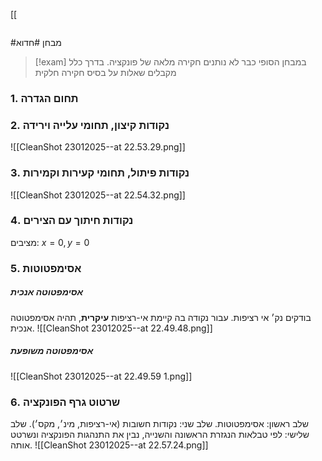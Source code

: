 [[
```table-of-contents
```
#מבחן #חדוא
> [!exam]
> במבחן הסופי כבר לא נותנים חקירה מלאה של פונקציה.
בדרך כלל מקבלים שאלות על בסיס חקירה חלקית

### 1. תחום הגדרה

### 2. נקודות קיצון, תחומי עלייה וירידה
![[CleanShot 23012025--at 22.53.29.png]]
### 3. נקודות פיתול, תחומי קעירות וקמירות
![[CleanShot 23012025--at 22.54.32.png]]
### 4. נקודות חיתוך עם הצירים
מציבים: $x = 0, y = 0$
### 5. אסימפטוטות
##### אסימפטוטה אנכית
בודקים נק׳ אי רציפות. עבור נקודה בה קיימת אי-רציפות **עיקרית**, תהיה אסימפטוטה אנכית.
![[CleanShot 23012025--at 22.49.48.png]]
##### אסימפטוטה משופעת
![[CleanShot 23012025--at 22.49.59 1.png]]

### 6. שרטוט גרף הפונקציה
שלב ראשון: אסימפטוטות.
שלב שני: נקודות חשובות (אי-רציפות, מינ׳, מקס׳).
שלב שלישי: לפי טבלאות הנגזרת הראשונה והשנייה, נבין את התנהגות הפונקציה ונשרטט אותה.
![[CleanShot 23012025--at 22.57.24.png]]